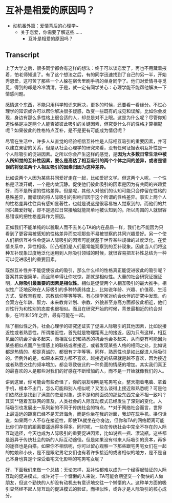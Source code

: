 # 互补是相爱的原因吗？

- 动机番外篇：爱情背后的心理学~
  - 关于恋爱，你需要了解这些……
    - 互补是相爱的原因吗？

## Transcript


上了大学之后，很多同学都会有这样的想法：终于可以谈恋爱了，再也不用藏着掖着，怕老师知道了。有了这个想法之后，有的同学迅速找到了自己的另一半，开始秀恩爱。这可苦了那些一个人躲在宿舍里刷手机的单身同学了。他们对爱情寻寻觅觅，得到的却是冷冷清清。于是，就一定有同学关心：心理学能不能帮他解决一下情感问题。

感情这个东西，不能只用科学知识来解决，更多的时候，还要看一看缘分。不过心理学的知识或许可以帮你解决很多疑惑，改变一些既有的成见和误解。比如你会发现，身边有那么多性格上很合适的人，却总是对不上眼。这是为什么呢？尽管你知道性格是决定两个人能否被彼此吸引的关键因素，但究竟什么样的性格才算相配呢？如果彼此的性格特点互补，是不是更有可能成为情侣呢？

尽管在生活中，许多人从直觉的经验相信互补性是人际相互吸引的重要因素，并可以建立亲密的关系，但是从社会心理学的研究来看，没有任何证据表明互补性是一个人际吸引的促进因素。之所以你会产生这样的感觉，是**因为大多数日常生活中被人所知觉的互补性因素，要么是高估了相互吸引的两个个体之间的差异，或者是错误的将促进两个人相互吸引的因素归因为这种差异。**

比如说两个人因为某些共同爱好走在一起，比如爱好文学。但这两个人呢，一个性格是活泼开朗，一个是内敛沉静。促使他们彼此吸引的因素是因为有共同的兴趣爱好，而不是所谓的性格差异。但是呢，其他人对他们的认知可能只会停留在性格的悬殊差异，而错误的将人际吸引的影响归因于这个所谓的性格差异。事实上两个人的性格差异往往具有感知显著性，也就是说这是很容易被人觉察到的，而他们的共同兴趣爱好呢，却不是通过日常接触就能简单地被认知到的。所以周围的人就很容易错误的把性格差异作为原因。

正如我们不能单纯的以貌取人而不去关心TA的内在品质一样，我们也不能因为只看到了更容易被感知的性格差异而忽视那些不易被觉察的共同兴趣爱好。另一个使人们相信互补性会促进人际吸引的因素可能就基于世界某些规律的过度泛化。在爱情关系中，异性相吸、凹凸相扣是人们最常能观察到的互补现象。因此当人们将这种互补现象过度地泛化运用到人际吸引领域的时候，就很容易把互补性总结为一种可以促进吸引的重要因素。

既然互补性并不能促使彼此的吸引，那么什么样的性格真正能促进彼此的吸引呢？答案其实很简单，而且简单得让你吃惊，那就是相似性。大量的社会研究证据证明，**人际吸引最重要的因素是相似性**。相似是促使两个人相互吸引的最大推手。相似性广泛地反映在人际吸引的多种特质纬度上，比如说年龄、兴趣、价值观、生活方式、受教育程度、宗教信仰等等等等。有心理学家对约会伙伴的研究中发现，约会双方在年龄、智力、未来教育计划、宗教、外貌甚至身高方面都彼此相近，他们对性行为和性别的态度也很相似。而且在研究开始的时候，背景最相近的约会对象，在1年和15年之后，最有可能在一起。

除了相似性之外，社会心理学的研究还证实了促进人际吸引的其他因素，比如说接近性或者熟悉性。所谓接近性，首先就是物理距离上的接近，因为只有这样，相互见面的机会才会多起来，而相互认识和熟悉的机会也会多起来，从而更有可能因为某些相似点而产生情感上的联结或者接近，或者发现某些人格的相同之处，比如说都是热情的、都是真诚的、都很有才华等等。同样，熟悉性也是如此促进人际吸引的。但例外的是，如果本来双方都不喜欢，越接近的结果就是越不喜欢，因为接近或者熟悉交往的频率增加，都会导致彼此的一种负面的情感的增加。其实我们真正的最喜欢的人是那些对我们的好感在不断增加的人，而不是一开始就像我们的人。

讲到这里，你可能会有些奇怪了，你的朋友明明是宅男宅女，整天抱着电脑、拿着手机，根本不出门，怎么可能和别人相似呢？又怎么谈得上接近和熟悉呢？可是他们依然还是找到了满意的恋爱对象，这不是和前面说的那些东西完全不相一致吗？其实**随着互联网的普及，人类社会的人际互动模式已经发生了深刻的变化。人际吸引也发展出一系列新的不同于传统社会的特点。**对于网络社会而言，世界上最遥远的距离已经不是天涯海角，而是你坐在我的对面，我却在玩手机。换句话说，如果两个人不存在接近性，即使TA就坐在你身边，但你和TA的网络距离可能比你们存在的距离要遥远得多得多。同时呢，一些在传统社会中完全不存在的人际互动途径，今天也成为人际吸引的重要促进因素，比如说摇一摇、漂流瓶，这些都是迥异于传统社会的新的人际互动途径。但是如果没有带来人际吸引的资本，再多的途径也是白搭。如果你不相信呢，你可以留心观察一下那些跟宅男宅女们在一起的姑娘和小伙，是不是跟宅男宅女们也有着许多接近的或者相似的地方，是不是自己本身也算是个深受着宅文化影响的宅男宅女呢？

好，下面我们来做一个总结：无论怎样，互补性都难以成为一个经得起验证的人际互动的促进模式。或许对于一个慵懒的人来说，TA可能会期望交一个勤快的人做朋友，但这个勤快的人却没有动机去有意识地交往一个懒惰的人。这种单方面的吸引显然经不起人际互动的促进模式的验证。而相似性，或许才是人际吸引的核心成分。
